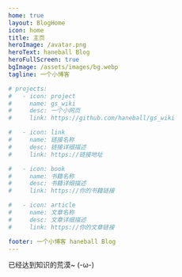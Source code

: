 ```yaml
---
home: true
layout: BlogHome
icon: home
title: 主页
heroImage: /avatar.png
heroText: haneball Blog
heroFullScreen: true
bgImage: /assets/images/bg.webp
tagline: 一个小博客

# projects:
#   - icon: project
#     name: gs_wiki
#     desc: 一个小网页
#     link: https://github.com/haneball/gs_wiki

#   - icon: link
#     name: 链接名称
#     desc: 链接详细描述
#     link: https://链接地址

#   - icon: book
#     name: 书籍名称
#     desc: 书籍详细描述
#     link: https://你的书籍链接

#   - icon: article
#     name: 文章名称
#     desc: 文章详细描述
#     link: https://你的文章链接

footer: 一个小博客 haneball Blog
---
```


已经达到知识的荒漠~ (-ω-)
